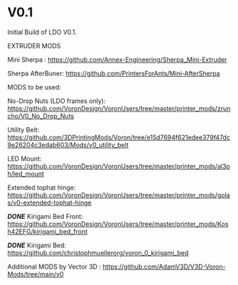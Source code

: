 # V0.1


Initial Build of LDO V0.1.

EXTRUDER MODS

Mini Sherpa : https://github.com/Annex-Engineering/Sherpa_Mini-Extruder

Sherpa AfterBuner: https://github.com/PrintersForAnts/Mini-AfterSherpa



MODS to be used:

No-Drop Nuts (LDO frames only): https://github.com/VoronDesign/VoronUsers/tree/master/printer_mods/zruncho/V0_No_Drop_Nuts

Utility Belt: https://github.com/3DPrintingMods/Voron/tree/e15d7694f621edee379f47dc9e26204c3edab603/Mods/v0_utility_belt

LED Mount: https://github.com/VoronDesign/VoronUsers/tree/master/printer_mods/al3ph/led_mount

Extended tophat hinge: https://github.com/VoronDesign/VoronUsers/tree/master/printer_mods/golas/v0-extended-tophat-hinge

***DONE*** Kirigami Bed Front: https://github.com/VoronDesign/VoronUsers/tree/master/printer_mods/Kosh42EFG/kirigami_bed_front

***DONE*** Kirigami Bed: https://github.com/christophmuellerorg/voron_0_kirigami_bed

Additional MODS by Vector 3D : https://github.com/AdamV3D/V3D-Voron-Mods/tree/main/v0

